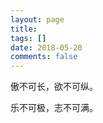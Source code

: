 ```yaml
---
layout: page
title: 
tags: []
date: 2018-05-20
comments: false
---
```


傲不可长，欲不可纵。

乐不可极，志不可满。
